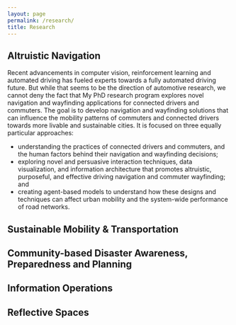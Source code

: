 ```yaml
---
layout: page
permalink: /research/
title: Research
---
```


## Altruistic Navigation

Recent advancements in computer vision, reinforcement learning and automated driving has fueled experts towards a fully automated driving future. But while that seems to be the direction of automotive research, we cannot deny the fact that My PhD research program explores novel navigation and wayfinding applications for connected drivers and commuters. The goal is to develop navigation and wayfinding solutions that can influence the mobility patterns of commuters and connected drivers towards more livable and sustainable cities. It is focused on three equally particular approaches: 
- understanding the practices of connected drivers and commuters, and the human factors behind their navigation and wayfinding decisions;
- exploring novel and persuasive interaction techniques, data visualization, and information architecture that promotes altruistic, purposeful, and effective driving navigation and commuter wayfinding; and
- creating agent-based models to understand how these designs and techniques can affect urban mobility and the system-wide performance of road networks.

## Sustainable Mobility & Transportation


## Community-based Disaster Awareness, Preparedness and Planning


## Information Operations


## Reflective Spaces
